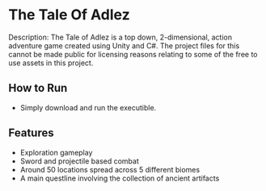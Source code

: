 # The Tale Of Adlez
Description: The Tale of Adlez is a top down, 2-dimensional, action adventure game created using Unity and C#. The project files for this cannot be made public for licensing reasons relating to some of the free to use assets in this project.  
## How to Run
* Simply download and run the executible.
## Features
* Exploration gameplay
* Sword and projectile based combat
* Around 50 locations spread across 5 different biomes
* A main questline involving the collection of ancient artifacts

